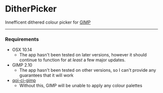 # DitherPicker
 Innefficent dithered colour picker for [GIMP](https://www.gimp.org/)
<hr>

### Requirements
 - OSX 10.14
	- The app hasn't been tested on later versions, however it should continue to function for at *least* a few major updates.
- GIMP 2.10
	- The app hasn't been tested on other versions, so I can't provide any guarantees that it will work
- [qoi-ci-gimp](https://github.com/pfusik/qoi-fu)
	- Without this, GIMP will be unable to apply any colour palettes